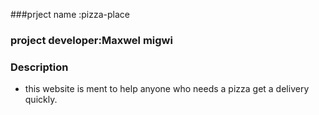 ###prject name :pizza-place
### project developer:Maxwel migwi
### Description
* this website is ment to help anyone who needs a pizza get a delivery quickly.
